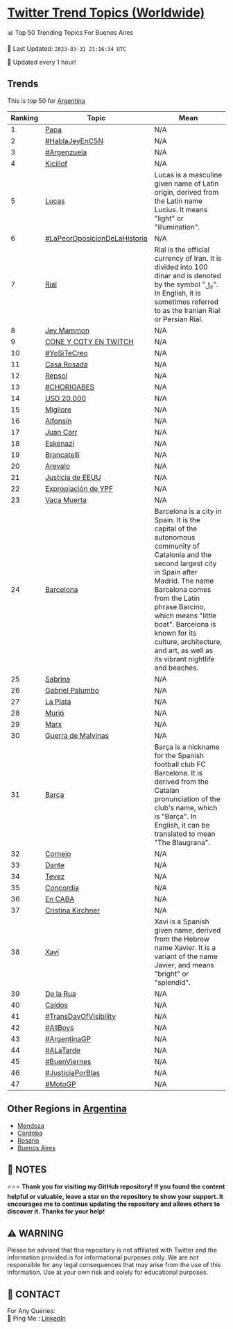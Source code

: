 [Twitter Trend Topics (Worldwide)](https://github.com/ErcinDedeoglu/Twitter-Trend-Topics)
==========


📊 Top 50 Trending Topics For Buenos Aires

📆 Last Updated: `2023-03-31 21:16:34 UTC`

🔧 Updated every 1 hour!


## Trends

This is top 50 for [Argentina](</Argentina>)

| Ranking | Topic | Mean |
| ------- | ------------ | ------------ |
| 1 | [Papa](http://twitter.com/search?q=Papa) | N/A |
| 2 | [#HablaJeyEnC5N](http://twitter.com/search?q=%23HablaJeyEnC5N) | N/A |
| 3 | [#Argenzuela](http://twitter.com/search?q=%23Argenzuela) | N/A |
| 4 | [Kicillof](http://twitter.com/search?q=Kicillof) | N/A |
| 5 | [Lucas](http://twitter.com/search?q=Lucas) | Lucas is a masculine given name of Latin origin, derived from the Latin name Lucius. It means "light" or "illumination". |
| 6 | [#LaPeorOposicionDeLaHistoria](http://twitter.com/search?q=%23LaPeorOposicionDeLaHistoria) | N/A |
| 7 | [Rial](http://twitter.com/search?q=Rial) | Rial is the official currency of Iran. It is divided into 100 dinar and is denoted by the symbol "﷼". In English, it is sometimes referred to as the Iranian Rial or Persian Rial. |
| 8 | [Jey Mammon](http://twitter.com/search?q=Jey+Mammon) | N/A |
| 9 | [CONE Y COTY EN TWITCH](http://twitter.com/search?q=CONE+Y+COTY+EN+TWITCH) | N/A |
| 10 | [#YoSiTeCreo](http://twitter.com/search?q=%23YoSiTeCreo) | N/A |
| 11 | [Casa Rosada](http://twitter.com/search?q=Casa+Rosada) | N/A |
| 12 | [Repsol](http://twitter.com/search?q=Repsol) | N/A |
| 13 | [#CHORIGABES](http://twitter.com/search?q=%23CHORIGABES) | N/A |
| 14 | [USD 20.000](http://twitter.com/search?q=USD+20.000) | N/A |
| 15 | [Migliore](http://twitter.com/search?q=Migliore) | N/A |
| 16 | [Alfonsín](http://twitter.com/search?q=Alfons%c3%adn) | N/A |
| 17 | [Juan Carr](http://twitter.com/search?q=Juan+Carr) | N/A |
| 18 | [Eskenazi](http://twitter.com/search?q=Eskenazi) | N/A |
| 19 | [Brancatelli](http://twitter.com/search?q=Brancatelli) | N/A |
| 20 | [Arevalo](http://twitter.com/search?q=Arevalo) | N/A |
| 21 | [Justicia de EEUU](http://twitter.com/search?q=Justicia+de+EEUU) | N/A |
| 22 | [Expropiación de YPF](http://twitter.com/search?q=Expropiaci%c3%b3n+de+YPF) | N/A |
| 23 | [Vaca Muerta](http://twitter.com/search?q=Vaca+Muerta) | N/A |
| 24 | [Barcelona](http://twitter.com/search?q=Barcelona) | Barcelona is a city in Spain. It is the capital of the autonomous community of Catalonia and the second largest city in Spain after Madrid. The name Barcelona comes from the Latin phrase Barcino, which means "little boat". Barcelona is known for its culture, architecture, and art, as well as its vibrant nightlife and beaches. |
| 25 | [Sabrina](http://twitter.com/search?q=Sabrina) | N/A |
| 26 | [Gabriel Palumbo](http://twitter.com/search?q=Gabriel+Palumbo) | N/A |
| 27 | [La Plata](http://twitter.com/search?q=La+Plata) | N/A |
| 28 | [Murió](http://twitter.com/search?q=Muri%c3%b3) | N/A |
| 29 | [Marx](http://twitter.com/search?q=Marx) | N/A |
| 30 | [Guerra de Malvinas](http://twitter.com/search?q=Guerra+de+Malvinas) | N/A |
| 31 | [Barça](http://twitter.com/search?q=Bar%c3%a7a) | Barça is a nickname for the Spanish football club FC Barcelona. It is derived from the Catalan pronunciation of the club's name, which is "Barça". In English, it can be translated to mean "The Blaugrana". |
| 32 | [Cornejo](http://twitter.com/search?q=Cornejo) | N/A |
| 33 | [Dante](http://twitter.com/search?q=Dante) | N/A |
| 34 | [Tevez](http://twitter.com/search?q=Tevez) | N/A |
| 35 | [Concordia](http://twitter.com/search?q=Concordia) | N/A |
| 36 | [En CABA](http://twitter.com/search?q=En+CABA) | N/A |
| 37 | [Cristina Kirchner](http://twitter.com/search?q=Cristina+Kirchner) | N/A |
| 38 | [Xavi](http://twitter.com/search?q=Xavi) | Xavi is a Spanish given name, derived from the Hebrew name Xavier. It is a variant of the name Javier, and means "bright" or "splendid". |
| 39 | [De la Rua](http://twitter.com/search?q=De+la+Rua) | N/A |
| 40 | [Caídos](http://twitter.com/search?q=Ca%c3%addos) | N/A |
| 41 | [#TransDayOfVisibility](http://twitter.com/search?q=%23TransDayOfVisibility) | N/A |
| 42 | [#AllBoys](http://twitter.com/search?q=%23AllBoys) | N/A |
| 43 | [#ArgentinaGP](http://twitter.com/search?q=%23ArgentinaGP) | N/A |
| 44 | [#ALaTarde](http://twitter.com/search?q=%23ALaTarde) | N/A |
| 45 | [#BuenViernes](http://twitter.com/search?q=%23BuenViernes) | N/A |
| 46 | [#JusticiaPorBlas](http://twitter.com/search?q=%23JusticiaPorBlas) | N/A |
| 47 | [#MotoGP](http://twitter.com/search?q=%23MotoGP) | N/A |



## Other Regions in [Argentina](</Argentina>)

* [Mendoza](</Argentina/Mendoza.md>)
* [Córdoba](</Argentina/Córdoba.md>)
* [Rosario](</Argentina/Rosario.md>)
* [Buenos Aires](</Argentina/Buenos Aires.md>)



## 📝 NOTES

⭐⭐⭐ **Thank you for visiting my GitHub repository! If you found the content helpful or valuable, leave a star on the repository to show your support. It encourages me to continue updating the repository and allows others to discover it. Thanks for your help!**


## ⚠️ WARNING

Please be advised that this repository is not affiliated with Twitter and the information provided is for informational purposes only. We are not responsible for any legal consequences that may arise from the use of this information. Use at your own risk and solely for educational purposes.


## 📨 CONTACT

 For Any Queries:  
            🏓 Ping Me : [LinkedIn](https://www.linkedin.com/in/ercindedeoglu/)
